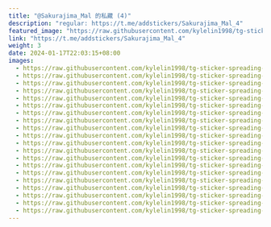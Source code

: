 ```yaml
---
title: "@Sakurajima_Mal 的私藏 (4)"
description: "regular: https://t.me/addstickers/Sakurajima_Mal_4"
featured_image: "https://raw.githubusercontent.com/kylelin1998/tg-sticker-spreading-worldwide-images/main/img/9496a12d-af1a-48a4-ba14-fa8a8ddf6d4d.jpg"
link: "https://t.me/addstickers/Sakurajima_Mal_4"
weight: 3
date: 2024-01-17T22:03:15+08:00
images:
  - https://raw.githubusercontent.com/kylelin1998/tg-sticker-spreading-worldwide-images/main/img/9496a12d-af1a-48a4-ba14-fa8a8ddf6d4d.jpg
  - https://raw.githubusercontent.com/kylelin1998/tg-sticker-spreading-worldwide-images/main/img/bf0e7c1e-edc4-4817-b20f-d4a28381f074.jpg
  - https://raw.githubusercontent.com/kylelin1998/tg-sticker-spreading-worldwide-images/main/img/bbf10f8d-b594-4e48-ac2b-052716f12be5.jpg
  - https://raw.githubusercontent.com/kylelin1998/tg-sticker-spreading-worldwide-images/main/img/d9e7bdd7-d2f7-4e53-b442-7a92095bc14c.jpg
  - https://raw.githubusercontent.com/kylelin1998/tg-sticker-spreading-worldwide-images/main/img/b0353f02-91f2-4473-a605-c9024d66459d.jpg
  - https://raw.githubusercontent.com/kylelin1998/tg-sticker-spreading-worldwide-images/main/img/8c2ba6f7-929a-4f35-af1d-d905d6ee2a7e.jpg
  - https://raw.githubusercontent.com/kylelin1998/tg-sticker-spreading-worldwide-images/main/img/3095543b-1e1c-42ce-b377-444d721862b7.jpg
  - https://raw.githubusercontent.com/kylelin1998/tg-sticker-spreading-worldwide-images/main/img/b8e0b099-4d0c-4300-beda-cf452cd9a4e4.jpg
  - https://raw.githubusercontent.com/kylelin1998/tg-sticker-spreading-worldwide-images/main/img/bb86d382-96a6-4069-a1a2-a260bbbee9f7.jpg
  - https://raw.githubusercontent.com/kylelin1998/tg-sticker-spreading-worldwide-images/main/img/20207526-6af4-4ffa-8b16-8bbd964f375e.jpg
  - https://raw.githubusercontent.com/kylelin1998/tg-sticker-spreading-worldwide-images/main/img/0ef50429-e362-4061-92f5-60e2c73529d8.jpg
  - https://raw.githubusercontent.com/kylelin1998/tg-sticker-spreading-worldwide-images/main/img/d9a76225-3ed5-4df7-8e81-bab84c1732bb.jpg
  - https://raw.githubusercontent.com/kylelin1998/tg-sticker-spreading-worldwide-images/main/img/43658d13-347a-4634-ab24-bb82dce13b7f.jpg
  - https://raw.githubusercontent.com/kylelin1998/tg-sticker-spreading-worldwide-images/main/img/7a364027-2c00-419d-9c55-d4291f471ba2.jpg
  - https://raw.githubusercontent.com/kylelin1998/tg-sticker-spreading-worldwide-images/main/img/53ee3412-f8fd-4302-869b-450dc2597229.jpg
  - https://raw.githubusercontent.com/kylelin1998/tg-sticker-spreading-worldwide-images/main/img/b8ed0105-70c7-4b2e-a610-d63451fb0e60.jpg
  - https://raw.githubusercontent.com/kylelin1998/tg-sticker-spreading-worldwide-images/main/img/d6d5c2e9-edfd-4ec8-96ff-bd375635f05d.jpg
  - https://raw.githubusercontent.com/kylelin1998/tg-sticker-spreading-worldwide-images/main/img/076ec402-8f18-4142-9c74-29f92f2e5b8c.jpg
  - https://raw.githubusercontent.com/kylelin1998/tg-sticker-spreading-worldwide-images/main/img/8459a728-75a3-4995-89b8-69729999a63f.jpg
  - https://raw.githubusercontent.com/kylelin1998/tg-sticker-spreading-worldwide-images/main/img/55eb80ea-ad67-4f46-afa8-73f76972d6b8.jpg
---
```

